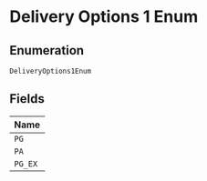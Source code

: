 
# Delivery Options 1 Enum

## Enumeration

`DeliveryOptions1Enum`

## Fields

| Name |
|  --- |
| `PG` |
| `PA` |
| `PG_EX` |

